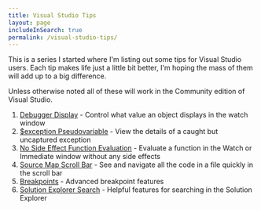 ```yaml
---
title: Visual Studio Tips
layout: page
includeInSearch: true
permalink: /visual-studio-tips/
---
```


This is a series I started where I'm listing out some tips for Visual Studio users. Each tip makes life just a little bit better, I'm hoping the mass of them will add up to a big difference. 

Unless otherwise noted all of these will work in the Community edition of Visual Studio.

1. [Debugger Display](/2019/03/visual-studio-tips-debugger-display/) - Control what value an object displays in the watch window
2. [$exception Pseudovariable](/2019/03/visual-studio-tips-view-uncaptured-exception/) - View the details of a caught but uncaptured exception
3. [No Side Effect Function Evaluation](/2019/03/visual-studio-tips-no-side-effects-function-eval/) - Evaluate a function in the Watch or Immediate window without any side effects
4. [Source Map Scroll Bar](/2019/03/visual-studio-tips-source-map-scroll-bar/) - See and navigate all the code in a file quickly in the scroll bar
5. [Breakpoints](/2019/03/visual-studio-break-points/) - Advanced breakpoint features
6. [Solution Explorer Search](/2019/03/visual-studio-solution-explorer-search/) - Helpful features for searching in the Solution Explorer